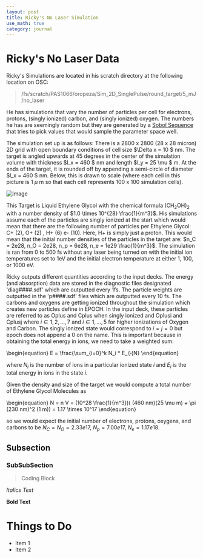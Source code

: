 ```yaml
---
layout: post
title: Ricky's No Laser Simulation
use_math: true
category: journal
---
```


# Ricky's No Laser Data
Ricky's Simulations are located in his scratch directory at the following location on OSC: 

> /fs/scratch/PAS1066/oropeza/Sim_2D_SinglePulse/round_target/5_mJ/no_laser

He has simulations that vary the number of particles per cell for electrons, protons, (singly ionized) carbon, and (singly ionized) oxygen. The numbers he has are seemingly random but they are generated by a [Sobol Sequence](https://en.wikipedia.org/wiki/Sobol_sequence) that tries to pick values that would sample the parameter space well. 

The simulation set up is as follows: There is a 2800 x 2800 (28 x 28 micron) 2D grid with open boundary conditions of cell size $\Delta x = 10 $ nm. The target is angled upwards at 45 degrees in the center of the simulation volume with thickness $l_x = 460 $ nm and length $l_y = 25 \mu $ m. At the ends of the target, it is rounded off by appending a semi-circle of diameter $l_x = 460 $ nm. Below, this is drawn to scale (where each cell in this picture is 1 $\mu$ m so that each cell represents 100 x 100 simulation cells). 

![image](https://user-images.githubusercontent.com/98538788/193606249-759631c5-8e50-4083-a43a-f59b2027a705.png)

This Target is Liquid Ethylene Glycol with the chemical formula (CH$_2$OH)$_2$ with a number density of $1.0 \times 10^{28} \frac{1}{m^3}$. His simulations assume each of the particles are singly ionized at the start which would mean that there are the following number of particles per Ethylene Glycol: C+ (2), O+ (2) , H+ (6) e- (10). Here, H+ is simply just a proton. This would mean that the initial number densities of the particles in the target are: $n_C = 2e28, n_O = 2e28, n_p = 6e28, n_e = 1e29 \frac{1}{m^3}$. The simulation is ran from 0 to 500 fs without any laser being turned on with the initial ion temperatures set to 1eV and the initial electron temperature at either 1, 100, or 1000 eV. 

Ricky outputs different quantities according to the input decks. The energy (and absorption) data are stored in the diagnostic files designated 'diag####.sdf' which are outputted every 1fs. The particle weights are outputted in the 'p####.sdf' files which are outputted every 10 fs. The carbons and oxygens are getting ionized throughout the simulation which creates new particles define in EPOCH. In the input deck, these particles are referred to as Oplus and Cplus when singly ionized and Oplusi and Cplusj where $i \in {1, 2, \ldots, 7}$ and $i \in {1, \ldots, 5}$ for higher ionizations of Oxygen and Carbon. The singly ionized state would correspond to $i = j = 0$ but epoch does not append a 0 on the name. This is important because in obtaining the total energy in ions, we need to take a weighted sum:

\begin{equation}
E = \frac{\sum_{i=0}^k N_i * E_i}{N}
\end{equation}

where $N_i$ is the number of ions in a particular ionized state $i$ and $E_i$ is the total energy in ions in the state $i$.

Given the density and size of the target we would compute a total number of Ethylene Glycol Molecules as 

\begin{equation}
  N = n V = (10^28 \frac{1}{m^3})( (460 nm)(25 \mu m) + \pi (230 nm)^2 (1 m)) = 1.17 \times 10^17 
\end{equation}

so we would expect the initial number of electrons, protons, oxygens, and carbons to be $N_C = N_O = 2.33e17$, $N_p = 7.00e17$, $N_e = 1.17e18$. 

## Subsection

### SubSubSection 

> Coding Block

*Italics Text* 

**Bold Text**

# Things to Do
- Item 1
- Item 2
